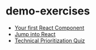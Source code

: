 # demo-exercises
  - [Your first React Component](https://github.com/Gufsky1/demo-exercises/blob/master/your-first-react-component.md)
  - [Jump into React](https://github.com/Gufsky1/demo-exercises/blob/master/jump-into-react.pdf)
  - [Technical Prioritization Quiz](https://github.com/Gufsky1/demo-exercises/blob/master/technical-prioritization-quiz.md)

